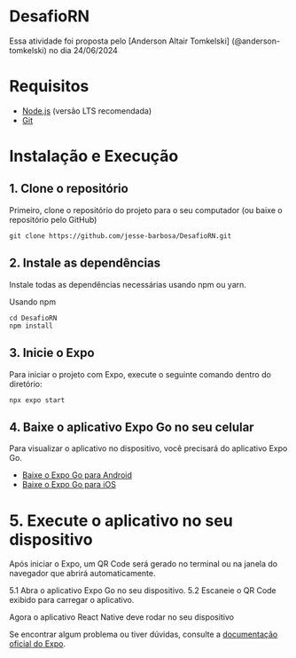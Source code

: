 # DesafioRN
Essa atividade foi proposta pelo [Anderson Altair Tomkelski] (@anderson-tomkelski) no dia 24/06/2024

# Requisitos

- [Node.js](https://nodejs.org/en/download) (versão LTS recomendada)
- [Git](https://git-scm.com/downloads)

# Instalação e Execução

## 1. Clone o repositório
Primeiro, clone o repositório do projeto para o seu computador (ou baixe o repositório pelo GitHub)

    git clone https://github.com/jesse-barbosa/DesafioRN.git

## 2. Instale as dependências
Instale todas as dependências necessárias usando npm ou yarn.

Usando npm

    cd DesafioRN
    npm install
    
## 3. Inicie o Expo
Para iniciar o projeto com Expo, execute o seguinte comando dentro do diretório:

    npx expo start

## 4. Baixe o aplicativo Expo Go no seu celular
Para visualizar o aplicativo no dispositivo, você precisará do aplicativo Expo Go.  

- [Baixe o Expo Go para Android](https://play.google.com/store/apps/details?id=host.exp.exponent)  
- [Baixe o Expo Go para iOS](https://apps.apple.com/app/expo-go/id982107779)  

# 5. Execute o aplicativo no seu dispositivo

Após iniciar o Expo, um QR Code será gerado no terminal ou na janela do navegador que abrirá automaticamente.  

5.1 Abra o aplicativo Expo Go no seu dispositivo.
5.2 Escaneie o QR Code exibido para carregar o aplicativo.

Agora o aplicativo React Native deve rodar no seu dispositivo

Se encontrar algum problema ou tiver dúvidas, consulte a [documentação oficial do Expo](https://docs.expo.dev/).
